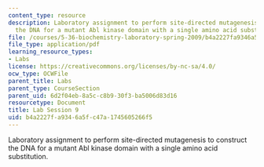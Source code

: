 ```yaml
---
content_type: resource
description: Laboratory assignment to perform site-directed mutagenesis to construct
  the DNA for a mutant Abl kinase domain with a single amino acid substitution.
file: /courses/5-36-biochemistry-laboratory-spring-2009/b4a2227fa9346a5fc47a1745605266f5_ses9.pdf
file_type: application/pdf
learning_resource_types:
- Labs
license: https://creativecommons.org/licenses/by-nc-sa/4.0/
ocw_type: OCWFile
parent_title: Labs
parent_type: CourseSection
parent_uid: 6d2f04eb-8a5c-c8b9-30f3-ba5006d83d16
resourcetype: Document
title: Lab Session 9
uid: b4a2227f-a934-6a5f-c47a-1745605266f5
---
```

Laboratory assignment to perform site-directed mutagenesis to construct the DNA for a mutant Abl kinase domain with a single amino acid substitution.